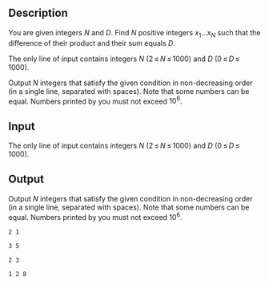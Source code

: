 ## Description

<div><p>You are given integers <span class="tex-span"><i>N</i></span> and <span class="tex-span"><i>D</i></span>. Find <span class="tex-span"><i>N</i></span> positive integers <span class="tex-span"><i>x</i><sub class="lower-index">1</sub>...<i>x</i><sub class="lower-index"><i>N</i></sub></span> such that the difference of their product and their sum equals <span class="tex-span"><i>D</i></span>.</p></div><div class="input-specification"><p>The only line of input contains integers <span class="tex-span"><i>N</i></span> (<span class="tex-span">2 ≤ <i>N</i> ≤ 1000</span>) and <span class="tex-span"><i>D</i></span> (<span class="tex-span">0 ≤ <i>D</i> ≤ 1000</span>).</p></div><div class="output-specification"><p>Output <span class="tex-span"><i>N</i></span> integers that satisfy the given condition in non-decreasing order (in a single line, separated with spaces). Note that some numbers can be equal. Numbers printed by you must not exceed <span class="tex-span">10<sup class="upper-index">6</sup></span>.</p></div>

## Input

<p>The only line of input contains integers <span class="tex-span"><i>N</i></span> (<span class="tex-span">2 ≤ <i>N</i> ≤ 1000</span>) and <span class="tex-span"><i>D</i></span> (<span class="tex-span">0 ≤ <i>D</i> ≤ 1000</span>).</p>

## Output

<p>Output <span class="tex-span"><i>N</i></span> integers that satisfy the given condition in non-decreasing order (in a single line, separated with spaces). Note that some numbers can be equal. Numbers printed by you must not exceed <span class="tex-span">10<sup class="upper-index">6</sup></span>.</p>





```input1
2 1

```




```input2
3 5

```




```output1
2 3

```




```output2
1 2 8

```


